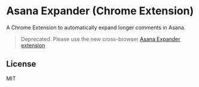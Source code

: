 # Asana Expander (Chrome Extension)
A Chrome Extension to automatically expand longer comments in Asana.

> Deprecated. Please use the new cross-browser [Asana Expander extension](https://github.com/stefanzweifel/asana-expander-extension)

## License
MIT
